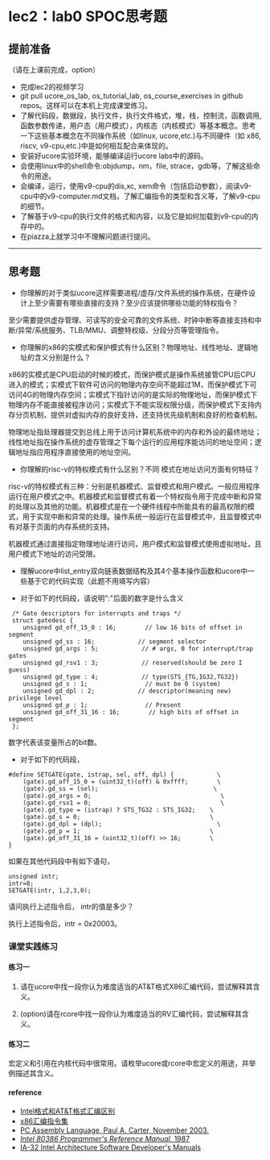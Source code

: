 # lec2：lab0 SPOC思考题

## **提前准备**
（请在上课前完成，option）

- 完成lec2的视频学习
- git pull ucore_os_lab, os_tutorial_lab, os_course_exercises  in github repos。这样可以在本机上完成课堂练习。
- 了解代码段，数据段，执行文件，执行文件格式，堆，栈，控制流，函数调用,函数参数传递，用户态（用户模式），内核态（内核模式）等基本概念。思考一下这些基本概念在不同操作系统（如linux, ucore,etc.)与不同硬件（如 x86, riscv, v9-cpu,etc.)中是如何相互配合来体现的。
- 安装好ucore实验环境，能够编译运行ucore labs中的源码。
- 会使用linux中的shell命令:objdump，nm，file, strace，gdb等，了解这些命令的用途。
- 会编译，运行，使用v9-cpu的dis,xc, xem命令（包括启动参数），阅读v9-cpu中的v9\-computer.md文档，了解汇编指令的类型和含义等，了解v9-cpu的细节。
- 了解基于v9-cpu的执行文件的格式和内容，以及它是如何加载到v9-cpu的内存中的。
- 在piazza上就学习中不理解问题进行提问。

---

## 思考题

- 你理解的对于类似ucore这样需要进程/虚存/文件系统的操作系统，在硬件设计上至少需要有哪些直接的支持？至少应该提供哪些功能的特权指令？


至少需要提供虚存管理、可读写的安全可靠的文件系统、时钟中断等直接支持和中断/异常/系统服务、TLB/MMU、调整特权级、分段分页等管理指令。


- 你理解的x86的实模式和保护模式有什么区别？物理地址、线性地址、逻辑地址的含义分别是什么？


x86的实模式是CPU启动的时候的模式，而保护模式是操作系统接管CPU后CPU进入的模式；实模式下软件可访问的物理内存空间不能超过1M，而保护模式下可访问4G的物理内存空间；实模式下指针访问的是实际的物理地址，而保护模式下物理内存不能直接被程序访问；实模式下不能实现权限分级，而保护模式下支持内存分页机制，提供对虚拟内存的良好支持，还支持优先级机制和良好的检查机制。


物理地址指处理器提交到总线上用于访问计算机系统中的内存和外设的最终地址；线性地址指在操作系统的虚存管理之下每个运行的应用程序能访问的地址空间；逻辑地址指应用程序直接使用的地址空间。


- 你理解的risc-v的特权模式有什么区别？不同 模式在地址访问方面有何特征？


risc-v的特权模式有三种：分别是机器模式、监督模式和用户模式。一般应用程序运行在用户模式之中。机器模式和监督模式有着一个特权指令用于完成中断和异常的处理以及其他的功能。机器模式是在一个硬件线程中所能具有的最高权限的模式，用于实现中断和异常的处理。操作系统一般运行在监督模式中，且监督模式中有对基于页面的内存系统的支持。


机器模式通过直接指定物理地址进行访问，用户模式和监督模式使用虚拟地址，且用户模式下地址的访问受限。


- 理解ucore中list_entry双向链表数据结构及其4个基本操作函数和ucore中一些基于它的代码实现（此题不用填写内容）

- 对于如下的代码段，请说明":"后面的数字是什么含义
```
 /* Gate descriptors for interrupts and traps */
 struct gatedesc {
    unsigned gd_off_15_0 : 16;        // low 16 bits of offset in segment
    unsigned gd_ss : 16;            // segment selector
    unsigned gd_args : 5;            // # args, 0 for interrupt/trap gates
    unsigned gd_rsv1 : 3;            // reserved(should be zero I guess)
    unsigned gd_type : 4;            // type(STS_{TG,IG32,TG32})
    unsigned gd_s : 1;                // must be 0 (system)
    unsigned gd_dpl : 2;            // descriptor(meaning new) privilege level
    unsigned gd_p : 1;                // Present
    unsigned gd_off_31_16 : 16;        // high bits of offset in segment
 };
```


数字代表该变量所占的bit数。


- 对于如下的代码段，

```
#define SETGATE(gate, istrap, sel, off, dpl) {            \
    (gate).gd_off_15_0 = (uint32_t)(off) & 0xffff;        \
    (gate).gd_ss = (sel);                                \
    (gate).gd_args = 0;                                    \
    (gate).gd_rsv1 = 0;                                    \
    (gate).gd_type = (istrap) ? STS_TG32 : STS_IG32;    \
    (gate).gd_s = 0;                                    \
    (gate).gd_dpl = (dpl);                                \
    (gate).gd_p = 1;                                    \
    (gate).gd_off_31_16 = (uint32_t)(off) >> 16;        \
}
```
如果在其他代码段中有如下语句，
```
unsigned intr;
intr=8;
SETGATE(intr, 1,2,3,0);
```
请问执行上述指令后， intr的值是多少？


执行上述指令后，intr = 0x20003。


### 课堂实践练习

#### 练习一

1. 请在ucore中找一段你认为难度适当的AT&T格式X86汇编代码，尝试解释其含义。

2. (option)请在rcore中找一段你认为难度适当的RV汇编代码，尝试解释其含义。

#### 练习二

宏定义和引用在内核代码中很常用。请枚举ucore或rcore中宏定义的用途，并举例描述其含义。

#### reference
 - [Intel格式和AT&T格式汇编区别](http://www.cnblogs.com/hdk1993/p/4820353.html)
 - [x86汇编指令集  ](http://hiyyp1234.blog.163.com/blog/static/67786373200981811422948/)
 - [PC Assembly Language, Paul A. Carter, November 2003.](https://pdos.csail.mit.edu/6.828/2016/readings/pcasm-book.pdf)
 - [*Intel 80386 Programmer's Reference Manual*, 1987](https://pdos.csail.mit.edu/6.828/2016/readings/i386/toc.htm)
 - [IA-32 Intel Architecture Software Developer's Manuals](http://www.intel.com/content/www/us/en/processors/architectures-software-developer-manuals.html)

